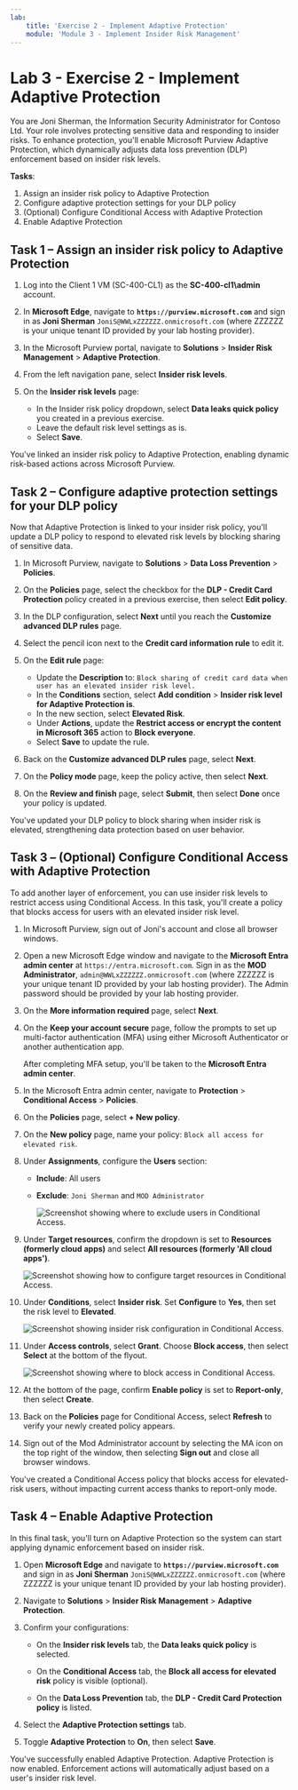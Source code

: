 ```yaml
---
lab:
    title: 'Exercise 2 - Implement Adaptive Protection'
    module: 'Module 3 - Implement Insider Risk Management'
---
```


# Lab 3 - Exercise 2 - Implement Adaptive Protection

You are Joni Sherman, the Information Security Administrator for Contoso Ltd. Your role involves protecting sensitive data and responding to insider risks. To enhance protection, you'll enable Microsoft Purview Adaptive Protection, which dynamically adjusts data loss prevention (DLP) enforcement based on insider risk levels.

**Tasks**:

1. Assign an insider risk policy to Adaptive Protection
1. Configure adaptive protection settings for your DLP policy
1. (Optional) Configure Conditional Access with Adaptive Protection
1. Enable Adaptive Protection

## Task 1 – Assign an insider risk policy to Adaptive Protection

1. Log into the Client 1 VM (SC-400-CL1) as the **SC-400-cl1\admin** account.

1. In **Microsoft Edge**, navigate to **`https://purview.microsoft.com`** and sign in as **Joni Sherman** `JoniS@WWLxZZZZZZ.onmicrosoft.com` (where ZZZZZZ is your unique tenant ID provided by your lab hosting provider).

1. In the Microsoft Purview portal, navigate to **Solutions** > **Insider Risk Management** > **Adaptive Protection**.

1. From the left navigation pane, select **Insider risk levels**.

1. On the **Insider risk levels** page:

   - In the Insider risk policy dropdown, select **Data leaks quick policy** you created in a previous exercise.
   - Leave the default risk level settings as is.
   - Select **Save**.

You've linked an insider risk policy to Adaptive Protection, enabling dynamic risk-based actions across Microsoft Purview.

## Task 2 – Configure adaptive protection settings for your DLP policy

Now that Adaptive Protection is linked to your insider risk policy, you'll update a DLP policy to respond to elevated risk levels by blocking sharing of sensitive data.

1. In Microsoft Purview, navigate to **Solutions** > **Data Loss Prevention** > **Policies**.

1. On the **Policies** page, select the checkbox for the **DLP - Credit Card Protection** policy created in a previous exercise, then select **Edit policy**.

1. In the DLP configuration, select **Next** until you reach the **Customize advanced DLP rules** page.

1. Select the pencil icon next to the **Credit card information rule** to edit it.

1. On the **Edit rule** page:
   - Update the **Description** to: `Block sharing of credit card data when user has an elevated insider risk level.`
   - In the **Conditions** section, select **Add condition** > **Insider risk level for Adaptive Protection is**.
   - In the new section, select **Elevated Risk**.
   - Under **Actions**, update the **Restrict access or encrypt the content in Microsoft 365** action to **Block everyone**.
   - Select **Save** to update the rule.

1. Back on the **Customize advanced DLP rules** page, select **Next**.

1. On the **Policy mode** page, keep the policy active, then select **Next**.

1. On the **Review and finish** page, select **Submit**, then select **Done** once your policy is updated.

You've updated your DLP policy to block sharing when insider risk is elevated, strengthening data protection based on user behavior.

## Task 3 – (Optional) Configure Conditional Access with Adaptive Protection

To add another layer of enforcement, you can use insider risk levels to restrict access using Conditional Access. In this task, you'll create a policy that blocks access for users with an elevated insider risk level.

1. In Microsoft Purview, sign out of Joni's account and close all browser windows.

1. Open a new Microsoft Edge window and navigate to the **Microsoft Entra admin center** at `https://entra.microsoft.com`. Sign in as the **MOD Administrator**, `admin@WWLxZZZZZZ.onmicrosoft.com` (where ZZZZZZ is your unique tenant ID provided by your lab hosting provider). The Admin password should be provided by your lab hosting provider.

1. On the **More information required** page, select **Next**.

1. On the **Keep your account secure** page, follow the prompts to set up multi-factor authentication (MFA) using either Microsoft Authenticator or another authentication app.

   After completing MFA setup, you'll be taken to the **Microsoft Entra admin center**.

1. In the Microsoft Entra admin center, navigate to **Protection** > **Conditional Access** > **Policies**.

1. On the **Policies** page, select **+ New policy**.

1. On the **New policy** page, name your policy: `Block all access for elevated risk`.

1. Under **Assignments**, configure the **Users** section:

   - **Include**: All users  
   - **Exclude**: `Joni Sherman` and `MOD Administrator`

     ![Screenshot showing where to exclude users in Conditional Access.](../Media/ca-exclude-users.png)

1. Under **Target resources**, confirm the dropdown is set to **Resources (formerly cloud apps)** and select **All resources (formerly 'All cloud apps')**.

     ![Screenshot showing how to configure target resources in Conditional Access.](../Media/ca-target-resources.png)

1. Under **Conditions**, select **Insider risk**. Set **Configure** to **Yes**, then set the risk level to **Elevated**.

     ![Screenshot showing insider risk configuration in Conditional Access.](../Media/ca-insider-risk-levels.png)

1. Under **Access controls**, select **Grant**. Choose **Block access**, then select **Select** at the bottom of the flyout.

     ![Screenshot showing where to block access in Conditional Access.](../Media/ca-block-access.png)

1. At the bottom of the page, confirm **Enable policy** is set to **Report-only**, then select **Create**.

1. Back on the **Policies** page for Conditional Access, select **Refresh** to verify your newly created policy appears.

1. Sign out of the Mod Administrator account by selecting the MA icon on the top right of the window, then selecting **Sign out** and close all browser windows.

You've created a Conditional Access policy that blocks access for elevated-risk users, without impacting current access thanks to report-only mode.

## Task 4 – Enable Adaptive Protection

In this final task, you'll turn on Adaptive Protection so the system can start applying dynamic enforcement based on insider risk.

1. Open **Microsoft Edge** and navigate to **`https://purview.microsoft.com`** and sign in as **Joni Sherman** `JoniS@WWLxZZZZZZ.onmicrosoft.com` (where ZZZZZZ is your unique tenant ID provided by your lab hosting provider).

1. Navigate to **Solutions** > **Insider Risk Management** > **Adaptive Protection**.

1. Confirm your configurations:

   - On the **Insider risk levels** tab, the **Data leaks quick policy** is selected.

   - On the **Conditional Access** tab, the **Block all access for elevated risk** policy is visible (optional).

   - On the **Data Loss Prevention** tab, the **DLP - Credit Card Protection policy** is listed.

1. Select the **Adaptive Protection settings** tab.

1. Toggle **Adaptive Protection** to **On**, then select **Save**.

You've successfully enabled Adaptive Protection. Adaptive Protection is now enabled. Enforcement actions will automatically adjust based on a user's insider risk level.
